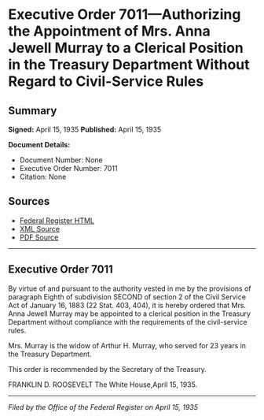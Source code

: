 # Executive Order 7011—Authorizing the Appointment of Mrs. Anna Jewell Murray to a Clerical Position in the Treasury Department Without Regard to Civil-Service Rules

## Summary

**Signed:** April 15, 1935
**Published:** April 15, 1935

**Document Details:**
- Document Number: None
- Executive Order Number: 7011
- Citation: None

## Sources
- [Federal Register HTML](https://www.presidency.ucsb.edu/documents/executive-order-7011-authorizing-the-appointment-mrs-anna-jewell-murray-clerical-position)
- [XML Source](None)
- [PDF Source](None)

---

## Executive Order 7011

By virtue of and pursuant to the authority vested in me by the provisions of paragraph Eighth of subdivision SECOND of section 2 of the Civil Service Act of January 16, 1883 (22 Stat. 403, 404), it is hereby ordered that Mrs. Anna Jewell Murray may be appointed to a clerical position in the Treasury Department without compliance with the requirements of the civil-service rules.

Mrs. Murray is the widow of Arthur H. Murray, who served for 23 years in the Treasury Department.

This order is recommended by the Secretary of the Treasury.

FRANKLIN D. ROOSEVELT
The White House,April 15, 1935.

---

*Filed by the Office of the Federal Register on April 15, 1935*
